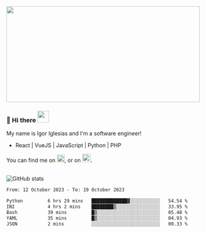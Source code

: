 <img src="https://c.tenor.com/KjVxfRrrncUAAAAd/matrix.gif" width="100%" height="250px">

### 🔭 Hi there <img src="https://raw.githubusercontent.com/MartinHeinz/MartinHeinz/master/wave.gif" width="30px">


My name is Igor Iglesias and I'm a software engineer!
<br>

<ul>
  <li> React | VueJS | JavaScript | Python | PHP </li>
</ul>
You can find me on <a href="https://twitter.com/IgorIglesias5"><img src="https://i.imgur.com/JLLlB5S.png" width="20px"></a>, or on <a href="https://www.linkedin.com/in/igor-iglesias-62478428/"><img src="https://i.imgur.com/PXyIkWx.png" width="22px"></a>.

<br>
<br>

![GitHub stats](https://github-readme-stats.vercel.app/api?username=igoiglesias&show_icons=true&count_private=true&theme=chartreuse-dark&hide_title=true)

<!--START_SECTION:waka-->

```txt
From: 12 October 2023 - To: 19 October 2023

Python         6 hrs 29 mins   █████████████▓░░░░░░░░░░░   54.54 %
INI            4 hrs 2 mins    ████████▒░░░░░░░░░░░░░░░░   33.95 %
Bash           39 mins         █▒░░░░░░░░░░░░░░░░░░░░░░░   05.48 %
YAML           35 mins         █▒░░░░░░░░░░░░░░░░░░░░░░░   04.93 %
JSON           2 mins          ░░░░░░░░░░░░░░░░░░░░░░░░░   00.33 %
```

<!--END_SECTION:waka-->
